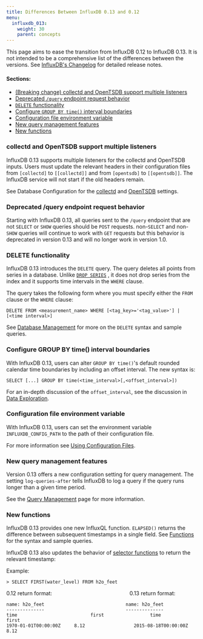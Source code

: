 ```yaml
---
title: Differences Between InfluxDB 0.13 and 0.12
menu:
  influxdb_013:
    weight: 30
    parent: concepts
---
```


This page aims to ease the transition from InfluxDB 0.12 to InfluxDB 0.13.
It is not intended to be a comprehensive list of the differences between the versions.
See [InfluxDB's Changelog](https://github.com/influxdata/influxdb/blob/master/CHANGELOG.md) for detailed release notes.

#### Sections:

* [(Breaking change) collectd and OpenTSDB support multiple listeners](/influxdb/v0.13/administration/012_vs_013/#collectd-and-opentsdb-support-multiple-listeners)
* [Deprecated `/query` endpoint request behavior](/influxdb/v0.13/administration/012_vs_013/#deprecated-query-endpoint-request-behavior)
* [`DELETE` functionality](/influxdb/v0.13/administration/012_vs_013/#delete-functionality)
* [Configure `GROUP BY time()` interval boundaries](/influxdb/v0.13/administration/012_vs_013/#configure-group-by-time-interval-boundaries)
* [Configuration file environment variable](/influxdb/v0.13/administration/012_vs_013/#configuration-file-environment-variable)
* [New query management features](/influxdb/v0.13/administration/012_vs_013/#new-query-management-features)
* [New functions](/influxdb/v0.13/administration/012_vs_013/#new-functions)

### collectd and OpenTSDB support multiple listeners

InfluxDB 0.13 supports multiple listeners for the collectd and OpenTSDB inputs.
Users must update the relevant headers in their configuration files from
`[collectd]` to `[[collectd]]` and from `[opentsdb]` to `[[opentsdb]]`.
The InfluxDB service will not start if the old headers remain.

See Database Configuration for the
[collectd](/influxdb/v0.13/administration/config/#collectd) and
[OpenTSDB](/influxdb/v0.13/administration/config/#opentsdb) settings.

### Deprecated /query endpoint request behavior

Starting with InfluxDB 0.13, all queries sent to the `/query` endpoint that are
not `SELECT` or `SHOW` queries should be `POST` requests.
non-`SELECT` and non-`SHOW` queries will continue to work with `GET` requests
but this behavior is deprecated in version 0.13 and will no longer work in
version 1.0.

### DELETE functionality

InfluxDB 0.13 introduces the `DELETE` query.
The query deletes all points from series in a database.
Unlike
[`DROP SERIES`](/influxdb/v0.13/query_language/database_management/#drop-series-from-the-index-with-drop-series)
, it does not drop series from the index and it supports time intervals in the
`WHERE` clause.

The query takes the following form where you must specify either the `FROM`
clause or the `WHERE` clause:

```
DELETE FROM <measurement_name> WHERE [<tag_key>='<tag_value>'] | [<time interval>]
```

See
[Database Management](/influxdb/v0.13/query_language/database_management/#delete-series-with-delete)
for more on the `DELETE` syntax and sample queries.

### Configure GROUP BY time() interval boundaries

With InfluxDB 0.13, users can alter `GROUP BY time()`'s default rounded
calendar time boundaries by including an offset interval.
The new syntax is:

```
SELECT [...] GROUP BY time(<time_interval>[,<offset_interval>])
```

For an in-depth discussion of the `offset_interval`, see the discussion in
[Data Exploration](/influxdb/v0.13/query_language/data_exploration/#configured-group-by-time-boundaries).

### Configuration file environment variable

With InfluxDB 0.13, users can set the environment variable
`INFLUXDB_CONFIG_PATH` to the path of their configuration file.

For more information see [Using Configuration Files](/influxdb/v0.13/administration/config/#using-configuration-files).

### New query management features

Version 0.13 offers a new configuration setting for query management.
The setting `log-queries-after` tells InfluxDB to log a query if the query runs
longer than a given time period.

See the
[Query Management](/influxdb/v0.13/troubleshooting/query_management/#log-queries-after)
page for more information.

### New functions

InfluxDB 0.13 provides one new InfluxQL function. `ELAPSED()` returns the
difference between subsequent timestamps in a single field.
See [Functions](/influxdb/v0.13/query_language/functions/#elapsed) for the
syntax and sample queries.

InfluxDB 0.13 also updates the behavior of
[selector functions](/influxdb/v0.13/query_language/functions/#selectors) to
return the relevant timestamp:

Example:

```
> SELECT FIRST(water_level) FROM h2o_feet
```

0.12 return format:&nbsp;&nbsp;&nbsp;&nbsp;&nbsp;&nbsp;&nbsp;&nbsp;&nbsp;&nbsp;
&nbsp;&nbsp;&nbsp;&nbsp;&nbsp;&nbsp;&nbsp;&nbsp;&nbsp;&nbsp;&nbsp;&nbsp;&nbsp;
&nbsp;&nbsp;&nbsp;&nbsp;&nbsp;&nbsp;&nbsp;&nbsp;&nbsp;&nbsp;&nbsp;&nbsp;&nbsp;
&nbsp;&nbsp;&nbsp;&nbsp;&nbsp;&nbsp;&nbsp;&nbsp;&nbsp;&nbsp;&nbsp;&nbsp;
0.13 return format:

```
name: h2o_feet                              name: h2o_feet
--------------                              --------------
time			               first                 time			               first
1970-01-01T00:00:00Z	 8.12                  2015-08-18T00:00:00Z	 8.12
```
